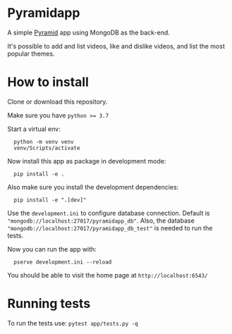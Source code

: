 # Pyramidapp

A simple [Pyramid](https://trypyramid.com/) app using MongoDB as the back-end.

It's possible to add and list videos, like and dislike videos, and list the most popular themes.
# How to install

Clone or download this repository.

Make sure you have ```python >= 3.7```

Start a virtual env:
```
  python -m venv venv
  venv/Scripts/activate
```

Now install this app as package in development mode:
```
  pip install -e .
```

Also make sure you install the development dependencies:
```
  pip install -e ".[dev]"
```

Use the ```development.ini``` to configure database connection. Default is ```"mongodb://localhost:27017/pyramidapp_db"```. 
Also, the database ```"mongodb://localhost:27017/pyramidapp_db_test"``` is needed to run the tests.

Now you can run the app with:
```
  pserve development.ini --reload
```
You should be able to visit the home page at ```http://localhost:6543/```

# Running tests
To run the tests use:
```pytest app/tests.py -q```
